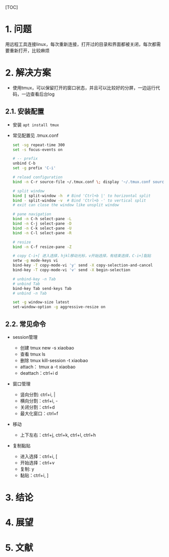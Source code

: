 [TOC]

# 1. 问题

用远程工具连接linux，每次重新连接，打开过的目录和界面都被关闭，每次都需要重新打开，比较麻烦
  
# 2. 解决方案

* 使用tmux，可以保留打开的窗口状态，并且可以比较好的分屏，一边运行代码，一边查看后台log

## 2.1. 安装配置

* 安装 `apt install tmux`

* 常见配置见 .tmux.conf

  ```sh
  set -sg repeat-time 300
  set -s focus-events on

  # -- prefix
  unbind C-b
  set -g prefix 'C-i'

  # reload configuration
  bind -n C-r source-file ~/.tmux.conf \; display '~/.tmux.conf sourced'

  # split window
  bind | split-window -h  # Bind 'Ctrl+b |' to horizontal split
  bind - split-window -v  # Bind 'Ctrl+b -' to vertical split
  # exit can close the window like unsplit window

  # pane navigation
  bind -n C-h select-pane -L
  bind -n C-j select-pane -D
  bind -n C-k select-pane -U
  bind -n C-l select-pane -R

  # resize
  bind -n C-f resize-pane -Z

  # copy C-i+[ 进入选择，hjkl移动光标，v开始选择，有结束选择，C-i+]黏贴
  setw -g mode-keys vi
  bind-key -T copy-mode-vi 'y' send -X copy-selection-and-cancel
  bind-key -T copy-mode-vi 'v' send -X begin-selection

  # unbind-key -n Tab
  # unbind Tab
  bind-key Tab send-keys Tab
  # unbind -n Tab

  set -g window-size latest
  set-window-option -g aggressive-resize on
  ```

## 2.2. 常见命令

* session管理
  * 创建 tmux new -s xiaobao
  * 查看 tmux ls
  * 删除 tmux kill-session -t xiaobao
  * attach： tmux a -t xiaobao
  * deattach：ctrl+i d

* 窗口管理
  * 竖向分割: ctrl+i, |
  * 横向分割：ctrl+i, -
  * 关闭分割：ctrl+d
  * 最大化窗口：ctrl+f

* 移动
  * 上下左右：ctrl+j,  ctrl+k, ctrl+l, ctrl+h

* 复制黏贴
  * 进入选择：ctrl+i, [
  * 开始选择：ctrl+v
  * 复制: y
  * 黏贴：ctrl+i, ]

# 3. 结论

# 4. 展望

# 5. 文献
